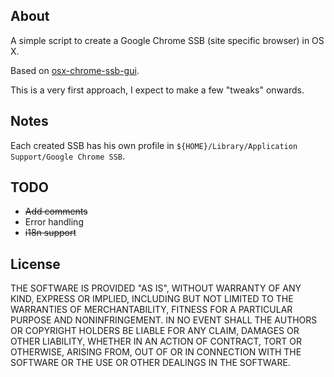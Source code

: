 
## About

A simple script to create a Google Chrome SSB (site specific browser) in OS X.

Based on [osx-chrome-ssb-gui](https://github.com/dmarmor/osx-chrome-ssb-gui).

This is a very first approach, I expect to make a few "tweaks" onwards.

## Notes

Each created SSB has his own profile in `${HOME}/Library/Application Support/Google Chrome SSB`.

## TODO

* <strike>Add comments</strike>
* Error handling
* <strike>i18n support</strike>

## License

THE SOFTWARE IS PROVIDED "AS IS", WITHOUT WARRANTY OF ANY KIND, EXPRESS OR
IMPLIED, INCLUDING BUT NOT LIMITED TO THE WARRANTIES OF MERCHANTABILITY,
FITNESS FOR A PARTICULAR PURPOSE AND NONINFRINGEMENT. IN NO EVENT SHALL THE
AUTHORS OR COPYRIGHT HOLDERS BE LIABLE FOR ANY CLAIM, DAMAGES OR OTHER
LIABILITY, WHETHER IN AN ACTION OF CONTRACT, TORT OR OTHERWISE, ARISING FROM,
OUT OF OR IN CONNECTION WITH THE SOFTWARE OR THE USE OR OTHER DEALINGS IN THE
SOFTWARE.
